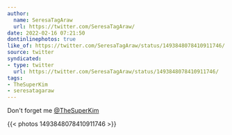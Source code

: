 ```yaml
---
author:
  name: SeresaTagAraw
  url: https://twitter.com/SeresaTagAraw/
date: 2022-02-16 07:21:50
dontinlinephotos: true
like_of: https://twitter.com/SeresaTagAraw/status/1493848078410911746/
source: twitter
syndicated:
- type: twitter
  url: https://twitter.com/SeresaTagAraw/status/1493848078410911746/
tags:
- TheSuperKim
- seresatagaraw
---
```


Don't forget me [@TheSuperKim](https://twitter.com/TheSuperKim/) 

{{< photos 1493848078410911746 >}}
